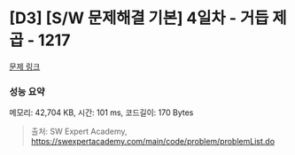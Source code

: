 # [D3] [S/W 문제해결 기본] 4일차 - 거듭 제곱 - 1217 

[문제 링크](https://swexpertacademy.com/main/code/problem/problemDetail.do?contestProbId=AV14dUIaAAUCFAYD) 

### 성능 요약

메모리: 42,704 KB, 시간: 101 ms, 코드길이: 170 Bytes



> 출처: SW Expert Academy, https://swexpertacademy.com/main/code/problem/problemList.do